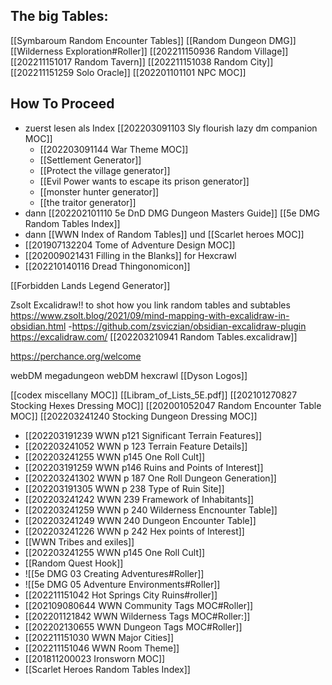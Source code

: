 
## The big Tables: 
[[Symbaroum Random Encounter Tables]]
[[Random Dungeon DMG]]
[[Wilderness Exploration#Roller]]
[[202211150936 Random Village]]
[[202211151017 Random Tavern]]
[[202211151038 Random City]]
[[202211151259 Solo Oracle]]
[[202201101101 NPC MOC]]
## How To Proceed
- zuerst lesen als Index [[202203091103 Sly flourish lazy dm companion MOC]]
	- [[202203091144 War Theme MOC]]
	- [[Settlement Generator]]
	- [[Protect the village generator]] 
	- [[Evil Power wants to escape its prison generator]] 
	- [[monster hunter generator]]
	- [[the traitor generator]]
- dann [[202202101110 5e DnD DMG Dungeon Masters Guide]] [[5e DMG Random Tables Index]]
- dann [[WWN Index of Random Tables]] und [[Scarlet heroes MOC]]
- [[201907132204 Tome of Adventure Design MOC]]
- [[202009021431 Filling in the Blanks]] for Hexcrawl
- [[202210140116 Dread Thingonomicon]]

[[Forbidden Lands Legend Generator]]


Zsolt Excalidraw!! to shot how you link random tables and subtables
https://www.zsolt.blog/2021/09/mind-mapping-with-excalidraw-in-obsidian.html
-https://github.com/zsviczian/obsidian-excalidraw-plugin
https://excalidraw.com/
[[202203210941 Random Tables.excalidraw]]

https://perchance.org/welcome

webDM megadungeon
webDM hexcrawl
[[Dyson Logos]]

[[codex miscellany MOC]]
[[Libram_of_Lists_5E.pdf]]
[[202101270827 Stocking Hexes Dressing MOC]]
[[202001052047 Random Encounter Table MOC]]
[[202203241240 Stocking Dungeon Dressing MOC]]

- [[202203191239 WWN p121 Significant Terrain Features]]
- [[202203241052 WWN p 123 Terrain Feature Details]]
- [[202203241255 WWN p145 One Roll Cult]]
- [[202203191259 WWN p146 Ruins and Points of Interest]]
- [[202203241302 WWN p 187 One Roll Dungeon Generation]]
- [[202203191305 WWN p 238 Type of Ruin Site]]
- [[202203241242 WWN 239 Framework of Inhabitants]]
- [[202203241259 WWN p 240 Wilderness Encnounter Table]]
- [[202203241249 WWN 240 Dungeon Encounter Table]]
- [[202203241226 WWN p 242 Hex points of Interest]]
- [[WWN Tribes and exiles]]
- [[202203241255 WWN p145 One Roll Cult]]
- [[Random Quest Hook]]
- ![[5e DMG 03 Creating Adventures#Roller]]
- ![[5e DMG 05 Adventure Environments#Roller]]
- [[202211151042 Hot Springs City Ruins#roller]]
- [[202109080644 WWN Community Tags MOC#Roller]]
- [[202201121842 WWN Wilderness Tags MOC#Roller:]]
- [[202202130655 WWN Dungeon Tags MOC#Roller]]
- [[202211151030 WWN Major Cities]]
- [[202211151046 WWN Room Theme]]
- [[201811200023 Ironsworn MOC]]
- [[Scarlet Heroes Random Tables Index]]

